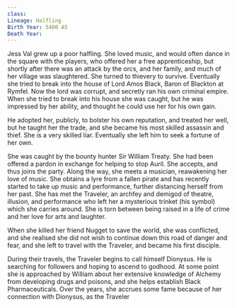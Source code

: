 ```yaml
---
class: 
Lineage: Halfling
Birth Year: 5400 AS
Death Year:
---
```


Jess Val grew up a poor halfling. She loved music, and would often dance in the square with the players, who offered her a free apprenticeship, but shortly after there was an attack by the orcs, and her family, and much of her village was slaughtered. She turned to thievery to survive. Eventually she tried to break into the house of Lord Amos Black, Baron of Blackton at Rymfel. Now the lord was corrupt, and secretly ran his own criminal empire. When she tried to break into his house she was caught, but he was impressed by her ability, and thought he could use her for his own gain.

He adopted her, publicly, to bolster his own reputation, and treated her well, but he taught her the trade, and she became his most skilled assassin and thief. She is a very skilled liar. Eventually she left him to seek a fortune of her own. 

She was caught by the bounty hunter Sir William Treaty. She had been offered a pardon in exchange for helping to stop Auril. She accepts, and thus joins the party. Along the way, she meets a musician, reawakening her love of music. She obtains a lyre from a fallen pirate and has recently started to take up music and performance, further distancing herself from her past. She has met the Traveler, an archfey and demigod of theatre, illusion, and performance who left her a mysterious trinket (his symbol) which she carries around. She is torn between being raised in a life of crime and her love for arts and laughter.

When she killed her friend Nugget to save the world, she was conflicted, and she realised she did not wish to continue down this road of danger and fear, and she left to travel with the Traveler, and became his first disciple.

During their travels, the Traveler begins to call himself Dionysus. He is searching for followers and hoping to ascend to godhood. At some point she is approached by William about her extensive knowledge of Alchemy from developing drugs and poisons, and she helps establish Black Pharmaceuticals. 
Over the years, she accrues some fame because of her connection with Dionysus, as the Traveler